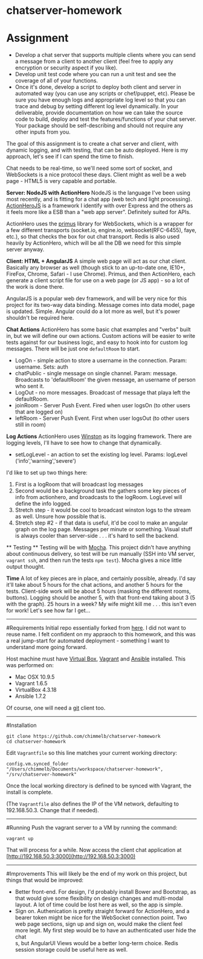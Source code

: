 chatserver-homework
===================
# Assignment
* Develop a chat server that supports multiple clients where you can send a message from a client to another client (feel free to apply any encryption or security aspect if you like). 
* Develop unit test code where you can run a unit test and see the coverage of all of your functions. 
* Once it's done, develop a script to deploy both client and server in automated way (you can use any scripts or chef/puppet, etc). Please be sure you have enough logs and appropriate log level so that you can trace and debug by setting different log level dynamically. In your deliverable, provide documentation on how we can take the source code to build, deploy and test the features/functions of your chat server. Your package should be self-describing and should not require any other inputs from you.

The goal of this assignment is to create a chat server and client, with dynamic logging, and with testing, that can be auto deployed. Here is my approach, let's see if I can spend the time to finish.

Chat needs to be real-time, so we'll need some sort of socket, and WebSockets is a nice protocol these days. Client might as well be a web page - HTML5 is very capable and portable. 

**Server: NodeJS with ActionHero**
NodeJS is the language I've been using most recently, and is fitting for a chat app (web tech and light processing). [ActionHeroJS](http://www.actionherojs.com/) is a framework I identify with over Express and the others as it feels more like a ESB than a "web app server". Definitely suited for APIs. 

ActionHero uses the [primus](https://github.com/primus/primus) library for WebSockets, which is a wrapper for a few different transports (socket.io, engine.io, websocket(RFC-6455), faye, etc.), so that checks the box for out chat transport. Redis is also used heavily by ActionHero, which will be all the DB we need for this simple server anyway. 

**Client: HTML + AngularJS**
A simple web page will act as our chat client. Basically any browser as well (though stick to an up-to-date one, IE10+, FireFox, Chrome, Safari - I use Chrome). Primus, and then ActionHero, each generate a client script file for use on a web page (or JS app) - so a lot of the work is done there.

AngularJS is a popular web dev framework, and will be very nice for this project for its two-way data binding. Message comes into data model, page is updated. Simple. Angular could do a lot more as well, but it's power shouldn't be required here.

**Chat Actions**
ActionHero has some basic chat examples and "verbs" built in, but we will define our own actions. Custom actions will be easier to write tests against for our business logic, and easy to hook into for custom log messages. There will be just one `defaultRoom` to start.

* LogOn - simple action to store a username in the connection. Param: username. Sets: auth
* chatPublic - single message on single channel. Param: message. Broadcasts to 'defaultRoom' the given message, an username of person who sent it.
* LogOut - no more messages. Broadcast of message that playa left the defaultRoom.
* joinRoom - Server Push Event. Fired when user logsOn (to other users that are logged on)
* leftRoom - Server Push Event. First when user logsOut (to other users still in room)

**Log Actions**
ActionHero uses [Winston](https://github.com/flatiron/winston) as its logging framework. There are logging levels, I'll have to see how to change that dynamically.

* setLogLevel - an action to set the existing log level. Params: logLevel ('info','warning','severe')


I'd like to set up two things here:

1. First is a logRoom that will broadcast log messages
2. Second would be a background task the gathers some key pieces of info from actionhero, and broadcasts to the logRoom. LogLevel will define the info logged.
3. Stretch step - it would be cool to broadcast winston logs to the stream as well. Unsure how possible that is.
4. Stretch step #2 - if that data is useful, it'd be cool to make an angular graph on the log page. Messages per minute or something. Visual stuff is always cooler than server-side . . . it's hard to sell the backend. 

** Testing **
Testing will be with [Mocha](http://mochajs.org/). This project didn't have anything about continuous delivery, so test will be run manually (SSH into VM server, `vagrant ssh`, and then run the tests `npm test`). Mocha gives a nice little output thought.

**Time**
A lot of key pieces are in place, and certainly possible, already. I'd say it'll take about 5 hours for the chat actions, and another 5 hours for the tests. Client-side work will be about 5 hours (masking the different rooms, buttons). Logging should be another 5, with that front-end taking about 3 (5 with the graph). 25 hours in a week? My wife might kill me . . . this isn't even for work! Let's see how far I get...

****
#Requirements
Initial repo essentially forked from [here](https://github.com/theasta/vagrant-nodejs-dev). I did not want to reuse name. I felt confident on my appraoch to this homework, and this was a real jump-start for automated deployment - something I want to understand more going forward. 

Host machine must have [Virtual Box](https://www.virtualbox.org/), [Vagrant](http://www.vagrantup.com/) and [Ansible](http://docs.ansible.com/intro_installation.html) installed. This was performed on:

* Mac OSX 10.9.5
* Vagrant 1.6.5 
* VirtualBox 4.3.18
* Ansible 1.7.2

Of course, one will need a [git](http://git-scm.com/) client too. 

****
#Installation
````
git clone https://github.com/chimmelb/chatserver-homework
cd chatserver-homework
````
Edit `Vagrantfile` so this line matches your current working directory:

    config.vm.synced_folder "/Users/chimmelb/Documents/workspace/chatserver-homework", "/srv/chatserver-homework"

Once the local working directory is defined to be synced with Vagrant, the install is complete.

(The `Vagrantfile` also defines the IP of the VM network, defaulting to 192.168.50.3. Change that if needed).
****
#Running
Push the vagrant server to a VM by running the command:

````
vagrant up
````

That will process for a while. Now access the client chat application at [http://192.168.50.3:3000](http://192.168.50.3:3000)
****
#Improvements
This will likely be the end of my work on this project, but things that would be improved:

* Better front-end. For design, I'd probably install Bower and Bootstrap, as that would give some flexibility on design changes and multi-modal layout. A lot of time could be lost here as well, so the app is simple. 
* Sign on. Authenication is pretty straight forward for ActionHero, and a bearer token might be nice for the WebSocket connection point. Two web page sections, sign up and sign on, would make the client feel more legit. My first step would be to have an authenticated user hide the chat <div>s, but AngularUI Views would be a better long-term choice. Redis session storage could be useful here as well. 
